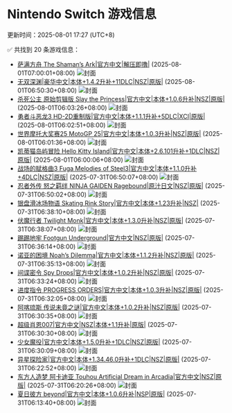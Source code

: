 # Nintendo Switch 游戏信息
更新时间：2025-08-01 17:27 (UTC+8)

✅ 共找到 20 条游戏信息：

- [萨满方舟 The Shaman’s Ark|官方中文|解压即撸|](https://www.gamer520.com/97101.html) (2025-08-01T07:00:01+08:00)
  ![封面](https://shared.cdn.queniuqe.com/store_item_assets/steam/apps/2433860/84b84d50db41c084ac5d737924776bb92b479916/capsule_616x353.jpg?t=1753888422)
- [无双深渊|豪华中文|本体+1.4.2升补+11DLC|NSZ|原版|](https://www.gamer520.com/88515.html) (2025-08-01T06:50:30+08:00)
  ![封面](https://shared.cdn.queniuqe.com/store_item_assets/steam/apps/3178350/f141c8544e12c1a3d146a1fab0880b1bf96d09de/capsule_616x353_tchinese.jpg?t=1739422059)
- [杀死公主 原始剪辑版 Slay the Princess|官方中文|本体+1.0.6升补|NSZ|原版|](https://www.gamer520.com/83910.html) (2025-08-01T06:03:26+08:00)
  ![封面](https://shared.cdn.queniuqe.com/store_item_assets/steam/apps/1989270/capsule_616x353.jpg?t=1729816498)
- [勇者斗恶龙3 HD-2D重制版|官方中文|本体+1.1.1升补+5DLC|XCI|原版|](https://www.gamer520.com/84851.html) (2025-08-01T06:02:51+08:00)
  ![封面](https://shared.cdn.queniuqe.com/store_item_assets/steam/apps/2701660/capsule_616x353_schinese.jpg?t=1731319314)
- [世界摩托大奖赛25 MotoGP 25|官方中文|本体+1.0.3升补|NSZ|原版|](https://www.gamer520.com/92137.html) (2025-08-01T06:01:36+08:00)
  ![封面](https://shared.cdn.queniuqe.com/store_item_assets/steam/apps/3077390/32cd6f7dea139a91ee036565c41481eb751cf651/capsule_616x353.jpg?t=1746000266)
- [凯蒂猫岛屿冒险 Hello Kitty Island|官方中文|本体+2.6.101升补+1DLC|NSZ|原版|](https://www.gamer520.com/90178.html) (2025-08-01T06:00:06+08:00)
  ![封面](https://shared.cdn.queniuqe.com/store_item_assets/steam/apps/2495100/319fa0f2237f4eb2daaed1ca1695f9fb83728ccb/capsule_616x353.jpg?t=1738357302)
- [战场的赋格曲3 Fuga Melodies of Steel3|官方中文|本体+1.1.0升补+4DLC|NSZ|原版|](https://www.gamer520.com/97090.html) (2025-07-31T06:50:07+08:00)
  ![封面](https://s1.imagehub.cc/images/2025/08/01/0f48574c4cdc814883560b9896e95c4f.jpg)
- [忍者外传 怒之羁绊 NINJA GAIDEN Ragebound|原汁日文|NSZ|原版|](https://www.gamer520.com/97097.html) (2025-07-31T06:50:02+08:00)
  ![封面](https://shared.cdn.queniuqe.com/store_item_assets/steam/apps/2542120/88c23fd0a4ee2026717eb4b5ca3473c6dcd8c9d3/capsule_616x353.jpg?t=1752053750)
- [银盘滑冰场物语 Skating Rink Story|官方中文|本体+1.23升补|NSZ|](https://www.gamer520.com/97093.html) (2025-07-31T06:38:10+08:00)
  ![封面](https://s1.imagehub.cc/images/2025/06/09/46ec0c7693cb551db61b90f22ca88abe.jpg)
- [伏魔行者 Twilight Monk|官方中文|本体+1.3.0升补|NSZ|原版|](https://www.gamer520.com/90505.html) (2025-07-31T06:38:07+08:00)
  ![封面](https://s1.imagehub.cc/images/2025/03/28/6b5e7f75215b52af06126b75890955ee.jpg)
- [踢踢地牢 Footgun Underground|官方中文|NSZ|原版|](https://www.gamer520.com/97088.html) (2025-07-31T06:36:14+08:00)
  ![封面](https://assets.nintendo.com/image/upload/ar_16:9,c_lpad,w_1240/b_white/f_auto/q_auto/ncom/software/switch/70010000089489/8b15c9b32556589d07e6345d4a4cfdfed593a6acfb92d6c75017471315945198)
- [诺亚的困境 Noah’s Dilemma|官方中文|本体+1.1.2升补|NSZ|原版|](https://www.gamer520.com/97086.html) (2025-07-31T06:35:13+08:00)
  ![封面](https://assets.nintendo.com/image/upload/ar_16:9,c_lpad,w_1240/b_white/f_auto/q_auto/ncom/software/switch/70010000099843/0d08b5ce3f6c4d7402bf43e38333276159eeb4244511e5c69faa646bd6108a33)
- [间谍密令 Spy Drops|官方中文|本体+1.0.2升补|NSZ|原版|](https://www.gamer520.com/97084.html) (2025-07-31T06:33:24+08:00)
  ![封面](https://assets.nintendo.com/image/upload/ar_16:9,c_lpad,w_1240/b_white/f_auto/q_auto/ncom/software/switch/70010000087957/010acaf74cbbe3491603efc547e42a06c782b37e38cc266542d9b7e6810b600d)
- [进度指令 PROGRESS ORDERS|官方中文|本体+1.0.3升补|NSZ|原版|](https://www.gamer520.com/91104.html) (2025-07-31T06:32:05+08:00)
  ![封面](https://shared.cdn.queniuqe.com/store_item_assets/steam/apps/3090610/632a61a6627289328bf5c678885cd7d1f92f2404/capsule_616x353.jpg?t=1744210821)
- [阿喀琉斯 传说未竟之谜|官方中文|本体+1.0.2升补|NSZ|原版|](https://www.gamer520.com/87712.html) (2025-07-31T06:30:35+08:00)
  ![封面](https://shared.cdn.queniuqe.com/store_item_assets/steam/apps/1314000/capsule_616x353.jpg?t=1698934858)
- [超级肖恩007|官方中文|NSZ|本体+1.1升补|原版|](https://www.gamer520.com/71130.html) (2025-07-31T06:30:30+08:00)
  ![封面](https://ig.freer.blog/2024/01/19/20624a3648329.jpg)
- [少女魔役|官方中文|本体+1.5.0升补+1DLC|NSZ|原版|](https://www.gamer520.com/90459.html) (2025-07-31T06:30:09+08:00)
  ![封面](https://shared.cdn.queniuqe.com/store_item_assets/steam/apps/3253630/cf10b743425243194ab33b7b3941fe0451500abe/capsule_616x353_tchinese.jpg?t=1742397583)
- [异星探险家|官方中文|本体+1.34.46.0升补+1DLC|NSZ|原版|](https://www.gamer520.com/26303.html) (2025-07-31T06:22:52+08:00)
  ![封面](https://shared.cdn.queniuqe.com/store_item_assets/steam/apps/361420/capsule_616x353.jpg?t=1701658983)
- [东方人造梦 阿卡迪亚 Touhou Artificial Dream in Arcadia|官方中文|NSZ|原版|](https://www.gamer520.com/97059.html) (2025-07-31T06:20:26+08:00)
  ![封面](https://shared.cdn.queniuqe.com/store_item_assets/steam/apps/2248430/capsule_616x353.jpg?t=1695394828)
- [夏日彼方 beyond|官方中文|本体+1.0.6升补|NSP|原版|](https://www.gamer520.com/81598.html) (2025-07-31T06:13:40+08:00)
  ![封面](https://img-eshop.cdn.nintendo.net/i/17f64350f8f93245a0b5bcaf5edac2b4cd2066a51beb8899b46065447cd41ab8.jpg?w=1000)
